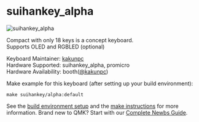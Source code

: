 # suihankey_alpha

![suihankey_alpha](https://i.gyazo.com/07b9e882fd0c0ad00c8c98d93e94e383.jpg)

Compact with only 18 keys is a concept keyboard.  
Supports OLED and RGBLED (optional)



Keyboard Maintainer: [kakunpc](https://github.com/kakunpc)  
Hardware Supported: suihankey_alpha, promicro  
Hardware Availability: booth([@kakunpc](https://kakunpc.booth.pm/))

Make example for this keyboard (after setting up your build environment):

    make suihankey/alpha:default

See the [build environment setup](https://docs.qmk.fm/#/getting_started_build_tools) and the [make instructions](https://docs.qmk.fm/#/getting_started_make_guide) for more information. Brand new to QMK? Start with our [Complete Newbs Guide](https://docs.qmk.fm/#/newbs).
